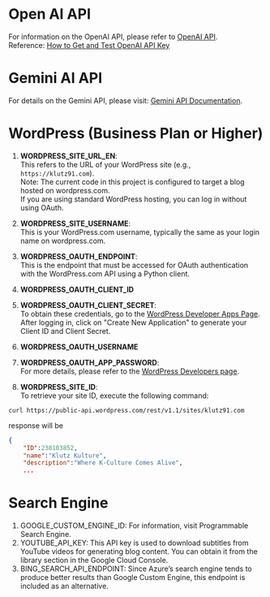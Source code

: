 # Open AI API
For information on the OpenAI API, please refer to [OpenAI API](https://openai.com/index/openai-api/).  
Reference: [How to Get and Test OpenAI API Key](https://velog.io/@ji1kang/OpenAI%EC%9D%98-API-Key-%EB%B0%9C%EA%B8%89-%EB%B0%9B%EA%B3%A0-%ED%85%8E%EC%8A%A4%ED%8A%B8-%ED%95%98%EA%B8%B0)

# Gemini AI API
For details on the Gemini API, please visit: [Gemini API Documentation](https://ai.google.dev/gemini-api/docs/api-key?hl=ko).

# WordPress (Business Plan or Higher)
1. **WORDPRESS_SITE_URL_EN**:  
   This refers to the URL of your WordPress site (e.g., `https://klutz91.com`).  
   Note: The current code in this project is configured to target a blog hosted on wordpress.com.  
   If you are using standard WordPress hosting, you can log in without using OAuth.

2. **WORDPRESS_SITE_USERNAME**:  
   This is your WordPress.com username, typically the same as your login name on wordpress.com.

3. **WORDPRESS_OAUTH_ENDPOINT**:  
   This is the endpoint that must be accessed for OAuth authentication with the WordPress.com API using a Python client.

4. **WORDPRESS_OAUTH_CLIENT_ID**

5. **WORDPRESS_OAUTH_CLIENT_SECRET**:  
   To obtain these credentials, go to the [WordPress Developer Apps Page](https://wordpress.com/log-in?redirect_to=https%3A%2F%2Fdeveloper.wordpress.com%2Fapps%2F).  
   After logging in, click on "Create New Application" to generate your Client ID and Client Secret.

6. **WORDPRESS_OAUTH_USERNAME**

7. **WORDPRESS_OAUTH_APP_PASSWORD**:  
   For more details, please refer to the [WordPress Developers page](https://developer.wordpress.com/docs/oauth2/).

8. **WORDPRESS_SITE_ID**:  
   To retrieve your site ID, execute the following command:
```shell
curl https://public-api.wordpress.com/rest/v1.1/sites/klutz91.com
```
response will be
```json
{
    "ID":238103852,
    "name":"Klutz Kulture",
    "description":"Where K-Culture Comes Alive",
    ...
```

# Search Engine
1. GOOGLE_CUSTOM_ENGINE_ID:
For information, visit Programmable Search Engine.
2. YOUTUBE_API_KEY:
This API key is used to download subtitles from YouTube videos for generating blog content.
You can obtain it from the library section in the Google Cloud Console.
3. BING_SEARCH_API_ENDPOINT:
Since Azure’s search engine tends to produce better results than Google Custom Engine, this endpoint is included as an alternative.